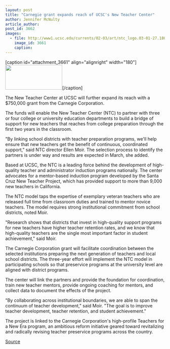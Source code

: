 ```yaml
---
layout: post
title: "Carnegie grant expands reach of UCSC's New Teacher Center"
author: Jennifer McNulty
article_author: 
post_id: 3662
images:
  - file: http://www1.ucsc.edu/currents/02-03/art/ntc_logo.03-01-27.180.jpg
    image_id: 3661
    caption: 
---
```


[caption id="attachment_3661" align="alignright" width="180"]<a href="http://dev-ucsc-news.pantheonsite.io/wp-content/uploads/2003/01/ntc_logo.03-01-27.180.jpg"><img class="size-full wp-image-3661" src="http://dev-ucsc-news.pantheonsite.io/wp-content/uploads/2003/01/ntc_logo.03-01-27.180.jpg" alt="" width="180" height="78" /></a>[/caption]
<p>
  The New Teacher Center at UCSC will further expand its reach with a $750,000 grant from the Carnegie Corporation.
</p>
<p>
  The funds will enable the New Teacher Center (NTC) to partner with three or four college or university education departments to build a bridge of support for new teachers that reaches from college preparation through the first two years in the classroom.
</p>
<p>
  "By linking school districts with teacher preparation programs, we'll help ensure that new teachers get the benefit of continuous, coordinated support," said NTC director Ellen Moir. The selection process to identify the partners is under way and results are expected in March, she added.<br>
</p>
<p>
  Based at UCSC, the NTC is a leading force behind the development of high-quality teacher and administrator induction programs nationally. The center advocates for a mentor-based induction program developed by the Santa Cruz New Teacher Project, which has provided support to more than 9,000 new teachers in California.<br>
</p>
<p>
  The NTC model taps the expertise of exemplary veteran teachers who are released full time from classroom duties and trained to mentor novice teachers. The model requires strong institutional commitment from school districts, noted Moir.<br>
</p>
<p>
  "Research shows that districts that invest in high-quality support programs for new teachers have higher teacher retention rates, and we know that high-quality teachers are the single most important factor in student achievement," said Moir.<br>
</p>
<p>
  The Carnegie Corporation grant will facilitate coordination between the selected institutions preparing the next generation of teachers and local school districts. The three-year effort will implement the NTC model in participating schools so that preservice programs at the university level are aligned with district programs.<br>
</p>
<p>
  The center will link the partners and provide the foundation for coordination, train new teacher mentors, provide ongoing coaching for mentors, and collect data to document the effects of the project.<br>
</p>
<p>
  "By collaborating across institutional boundaries, we are able to span the continuum of teacher development," said Moir. "The goal is to improve teacher development, teacher retention, and student achievement."<br>
</p>
<p>
  The project is linked to the Carnegie Corporation's high-profile Teachers for a New Era program, an ambitious reform initiative geared toward revitalizing and radically revising teacher preservice programs across the country.
</p>
<p><a href="http://www1.ucsc.edu/currents/02-03/01-27/grant.html" title="Permalink to grant">Source</a></p>
